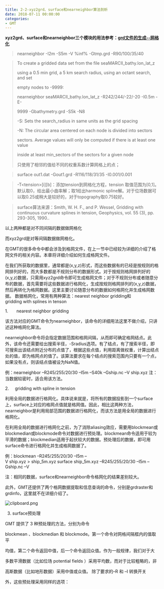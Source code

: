 ```yaml
---
title: 2-2-xyz2grd、surface和nearneighbor算法剖析
date: 2018-07-11 00:00:00
categories:
- GMT
---
```

**xyz2grd、surface和nearneighbor三个模块的用法参考：[grd文件的生成--网格化](https://www.jianshu.com/p/8dee144230a5)**  

> nearneighbor -I2m -S5m -V %inf% -Gtmp.grd -R90/100/35/40

> To create a gridded data set from the file seaMARCII_bathy.lon_lat_z
> 
> using a 0.5 min grid, a 5 km search radius, using an octant search, and set
> 
> empty nodes to -9999:
> 
> nearneighbor seaMARCII_bathy.lon_lat_z -R242/244/-22/-20 -I0.5m -E-
> 
> 9999 -Gbathymetry.grd -S5k -N8
> 
> -S: Sets the search_radius in same units as the grid spacing
> 
> -N: The circular area centered on each node is divided into sectors
> 
> sectors. Average values will only be computed if there is at least one value
> 
> inside at least min_sectors of the sectors for a given node
> 
> 只使用了相邻的值给不同的权重系数计算网格上的点；


> surface out1.dat -Gout1.grd -R116/118/31/35 -I0.001/0.001

> -T\<tension>[i][b]：添加tension到网格化方程，tension 取值范围为[0,1]。默认取0，给出最小曲率解；取1给出harmonic spline解。对于位场数据可以取0.25或稍大是较好的，对于topography取0.75较好。

> surface算法来源：Smith, W. H. F., and P. Wessel, Gridding with continuous curvature splines in tension, Geophysics, vol. 55 (3), pp. 293-305, 1990..

以上两种都是对不同间隔的数据做网格化

而xyz2grd是对等间隔数据做网格化。

在GMT的很多命令中都会涉及到格网文件，在上一节中已经较为详细的介绍了格网文件的相关内容。本章将详细介绍如何生成格网文件。 

在我们所获取的数据里，通常都是(x,y,z)形式，而这些数据有的已经是按规则的格网排列好的，而大多数都是不规则分布的数据形式。对于按规则格网排列好的(x,y,z)数据，只需用xyz2grd命令即可生成格网文件；对于不规则分布或者随意分布的数据，首先需要将这些数据进行格网化，生成按规则格网排列的(x,y,z)数据，然后再转化为格网数据。这里主要讨论随意分布的数据如何格网化并生成格网数据。 数据格网化，常用有两种算法：nearest neighbor gridding和gridding with splines in tenson 

1.       nearest neighbor gridding 

该方法对应的GMT命令为nearneighbor，该命令的详细用法这里不做介绍，只讲述这种格网化算法。 

nearneighbor命令将会指定数据范围和格网间隔，从而即可确定格网结点。此外，该命令还需要给出搜索半径，-Sradius选项。有了结点，有了搜索半径，即可搜索出该结点附近分布的点值了，根据这些点值，利用距离做权重，计算出结点处的值，即为格网点的值了。该算法要求在每个结点的搜索范围内只要有一个点，如果没有点，则该结点值被设为NaN值。 

例：nearneighbor –R245/255/20/30 –I5m –S40k –Gship.nc –V ship.xyz 注：当数据较密时，适合用该方法。  

2.       gridding with spline in tension 

利用全局的数据进行格网化。具体说来就是，将所有的数据投影到一个surface上，surface上对应的格网点值就是格网值。因此，相比这两种方法，nearneighbor是利用局部范围的数据进行格网化，而该方法是用全局的数据进行格网化。 

在利用全局的数据进行格网化之前，为了消除aliasing效应，需要用blockmean或blockmedian或blockmode命令对数据进行预处理。blockmean命令适用于较为平滑的数据；blockmedian适用于起伏较大的数据。预处理后的数据，即可用surface命令进行格网化并生成格网数据了。 

例：blockmean –R245/255/20/30 –I5m –V ship.xyz > ship_5m.xyz surface ship_5m.xyz –R245/255/20/30 –I5m –Gship.nc –V 

注：相同的数据，surface和nearneighbor命令格网化的结果差别较大。 

此外，GMT还提供了两个格网数据提取和信息查询的命令，分别是grdraster和grdinfo，这里就不在详细介绍了。

![clipboard.png](https://upload-images.jianshu.io/upload_images/7955445-0710a8e736bfd289.png?imageMogr2/auto-orient/strip%7CimageView2/2/w/440)


3.  surface预处理

GMT 提供了 3 种预处理的方法，分别为命令

blockmean 、blockmedian 和 blockmode。第一个命令对网格间隔框内的值取平

均值，第二个命令返回中值，后一个命令返回众值。作为一般规律，我们对于大

多数平滑数据（比如位场 potential fields ）采用平均数，而对于比较粗略的，非

高斯数据（比如地形数据）采用中值或众值。 除了要求的–R 和 –I 转换开关

外，这些预处理采用同样的选项：
